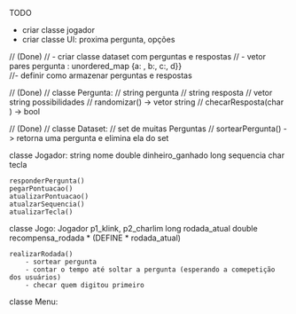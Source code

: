 TODO

- criar classe jogador
- criar classe UI: proxima pergunta, opções

// (Done)
// - criar classe dataset com perguntas e respostas
//   - vetor pares pergunta <string>: unordered_map {a: <string>, b:<string>, c:<string>, d<string>}}  
//- definir como armazenar perguntas e respostas

// (Done)
// classe Pergunta: 
//    string pergunta
//    string resposta
//    vetor string possibilidades
//    randomizar() -> vetor string
//    checarResposta(char ) -> bool

// (Done)
// classe Dataset:
//    set de muitas Perguntas
//    sortearPergunta() -> retorna uma pergunta e elimina ela do set

classe Jogador:
    string nome
    double dinheiro_ganhado
    long sequencia
    char tecla

    responderPergunta()
    pegarPontuacao()
    atualizarPontuacao()
    atualzarSequencia()
    atualizarTecla()

classe Jogo: 
    Jogador p1_klink, p2_charlim
    long rodada_atual
    double recompensa_rodada * (DEFINE * rodada_atual)
    
    realizarRodada()
        - sortear pergunta
        - contar o tempo até soltar a pergunta (esperando a comepetição dos usuários)
        - checar quem digitou primeiro

classe Menu:

